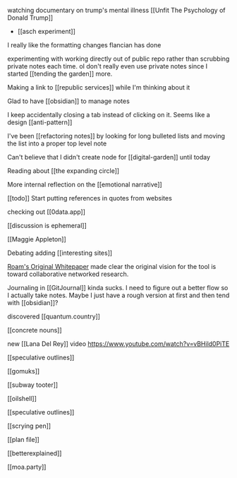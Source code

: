 watching documentary on trump's mental illness [[Unfit The Psychology of Donald Trump]]
-	[[asch experiment]] 

I really like the formatting changes flancian has done

experimenting with working directly out of public repo rather than scrubbing private notes each time. oI don't really even use private notes since I started [[tending the garden]] more.

Making a link to [[republic services]] while I'm thinking about it

Glad to have [[obsidian]] to manage notes

I keep accidentally closing a tab instead of clicking on it. Seems like a design [[anti-pattern]] 

I've been [[refactoring notes]] by looking for long bulleted lists and moving the list into a proper top level note

Can't believe that I didn't create node for [[digital-garden]] until today

Reading about [[the expanding circle]]

More internal reflection on the [[emotional narrative]]

[[todo]] Start putting references in quotes from websites 

checking out [[0data.app]]

[[discussion is ephemeral]]

[[Maggie Appleton]]

Debating adding [[interesting sites]]

[Roam's Original Whitepaper](https://maggieappleton.com/garden-history) made clear the original vision for the tool is toward collaborative networked research.

Journaling in [[GitJournal]] kinda sucks. I need to figure out a better flow so I actually take notes. Maybe I just have a rough version at first and then tend with [[obsidian]]?

discovered [[quantum.country]]

[[concrete nouns]]

new [[Lana Del Rey]] video https://www.youtube.com/watch?v=vBHild0PiTE

[[speculative outlines]]

[[gomuks]]

[[subway tooter]]

[[oilshell]]

[[speculative outlines]]

[[scrying pen]]

[[plan file]]

[[betterexplained]]

[[moa.party]]